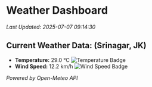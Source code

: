 
# Weather Dashboard

_Last Updated: 2025-07-07 09:14:30_

## Current Weather Data: (Srinagar, JK)
- **Temperature:** 29.0 °C ![Temperature Badge](https://img.shields.io/badge/Temperature-Medium%20Temp-green)
- **Wind Speed:** 12.2 km/h ![Wind Speed Badge](https://img.shields.io/badge/Wind%20Speed-Light%20Wind-blue)

*Powered by Open-Meteo API*
